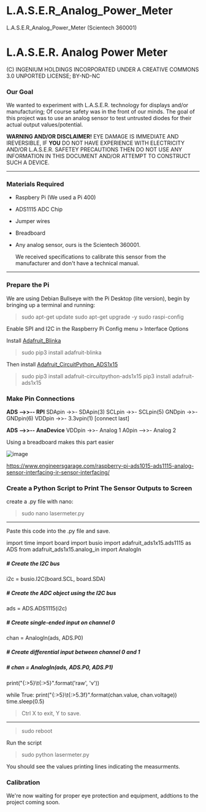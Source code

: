 # L.A.S.E.R_Analog_Power_Meter
L.A.S.E.R_Analog_Power_Meter (Scientech 360001)
# L.A.S.E.R. Analog Power Meter
(C) INGENIUM HOLDINGS INCORPORATED UNDER A CREATIVE COMMONS 3.0 UNPORTED LICENSE; BY-ND-NC

### Our Goal
We wanted to experiment with L.A.S.E.R. technology for displays and/or manufacturing; Of course safety was in the front of our minds. The goal of this project was to use an analog sensor to test untrusted diodes for their actual output values/potential.

**WARNING AND/OR DISCLAIMER!** 
EYE DAMAGE IS IMMEDIATE AND IREVERSIBLE, IF **YOU** DO NOT HAVE EXPERIENCE WITH ELECTRICITY AND/OR L.A.S.E.R. SAFETEY PRECAUTIONS THEN DO NOT USE ANY INFORMATION IN THIS DOCUMENT AND/OR ATTEMPT TO CONSTRUCT SUCH A DEVICE.

---

### Materials Required
- Raspbery Pi (We used a Pi 400)
- ADS1115 ADC Chip
- Jumper wires
- Breadboard
- Any analog sensor, ours is the Scientech 360001.
  
  We received specifications to calibrate this sensor from the manufacturer and don't have a technical manual.

---

  ### Prepare the Pi

We are using Debian Bullseye with the Pi Desktop (lite version), begin by bringing up a terminal and running:
>sudo apt-get update
>sudo apt-get upgrade -y
>sudo raspi-config

Enable SPI and I2C in the Raspberry Pi Config menu > Interface Options

Install [Adafruit_Blinka](https://github.com/adafruit/Adafruit_Blinka)

>sudo pip3 install adafruit-blinka

Then install [Adafruit_CircuitPython_ADS1x15](https://github.com/adafruit/Adafruit_CircuitPython_ADS1x15)

>sudo pip3 install adafruit-circuitpython-ads1x15
>pip3 install adafruit-ads1x15

### Make Pin Connections
**ADS -->>-- RPI**
SDApin ->>- SDApin(3)
SCLpin ->>- SCLpin(5)
GNDpin ->>- GNDpin(6)
VDDpin ->>- 3.3vpin(1) [connect last]

**ADS -->>-- AnaDevice**
VDDpin ->>- Analog 1
A0pin -->>- Analog 2

Using a breadboard makes this part easier

![image](https://user-images.githubusercontent.com/94795740/173250764-8c0513af-c37a-446c-aea5-13e216a35377.png)

https://www.engineersgarage.com/raspberry-pi-ads1015-ads1115-analog-sensor-interfacing-ir-sensor-interfacing/

### Create a Python Script to Print The Sensor Outputs to Screen

create a .py file with nano:
>sudo nano lasermeter.py

---

Paste this code into the .py file and save.

import time
import board
import busio
import adafruit_ads1x15.ads1115 as ADS
from adafruit_ads1x15.analog_in import AnalogIn

##### # Create the I2C bus
i2c = busio.I2C(board.SCL, board.SDA)

##### # Create the ADC object using the I2C bus
ads = ADS.ADS1115(i2c)

##### # Create single-ended input on channel 0
chan = AnalogIn(ads, ADS.P0)

##### # Create differential input between channel 0 and 1
##### # chan = AnalogIn(ads, ADS.P0, ADS.P1)

print("{:>5}\t{:>5}".format('raw', 'v'))

while True:
    print("{:>5}\t{:>5.3f}".format(chan.value, chan.voltage))
    time.sleep(0.5)

>Ctrl X to exit, Y to save.

---

>sudo reboot

Run the script
>sudo python lasermeter.py

You should see the values printing lines indicating the measurments. 

### Calibration
We're now waiting for proper eye protection and equipment, addtions to the project coming soon.


